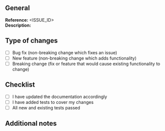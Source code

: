 ## General
**Reference:** <ISSUE_ID>
<br>
**Description:**
<br>
<!-- Description of _Pull Request_ that may direct people what was done -->

## Type of changes
<!--- What type(s) of change(s) does your code introduce? Put an `x` in all boxes that apply -->
- [ ] Bug fix (non-breaking change which fixes an issue)
- [ ] New feature (non-breaking change which adds functionality)
- [ ] Breaking change (fix or feature that would cause existing functionality to change)

## Checklist
<!--- Go through the following points and put `x` in all the boxes that apply -->
- [ ] I have updated the documentation accordingly
- [ ] I have added tests to cover my changes
- [ ] All new and existing tests passed
<!--- If you're not sure about any of these points, don't hesitate to ask - we're here to help! -->

## Additional notes
<!-- Any information that you want to share (might not be connected directly to this _PR_) -->
